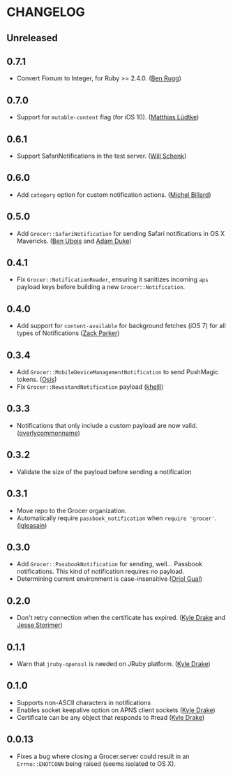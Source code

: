 # CHANGELOG

## Unreleased

## 0.7.1

* Convert Fixnum to Integer, for Ruby >= 2.4.0. ([Ben
  Rugg](https://github.com/benrugg))

## 0.7.0

* Support for `mutable-content` flag (for iOS 10). ([Matthias
  Lüdtke](https://github.com/mat))

## 0.6.1

* Support SafariNotifications in the test server. ([Will
  Schenk](https://github.com/wschenk))

## 0.6.0

* Add `category` option for custom notification actions. ([Michel
  Billard](https://github.com/mbillard))

## 0.5.0

* Add `Grocer::SafariNotification` for sending Safari notifications in OS X
  Mavericks. ([Ben Ubois](https://github.com/benubois) and [Adam
  Duke](https://github.com/adamvduke))

## 0.4.1

* Fix `Grocer::NotificationReader`, ensuring it sanitizes incoming `aps`
  payload keys before building a new `Grocer::Notification`.

## 0.4.0

* Add support for `content-available` for background fetches (iOS 7) for all
  types of Notifications ([Zack Parker](https://github.com/somezack))

## 0.3.4

* Add `Grocer::MobileDeviceManagementNotification` to send PushMagic tokens.
  ([Osis](https://github.com/Osis))
* Fix `Grocer::NewsstandNotification` payload
  ([khelll](https://github.com/khelll))

## 0.3.3

* Notifications that only include a custom payload are now valid.
  ([overlycommonname](https://github.com/overlycommonname))

## 0.3.2

* Validate the size of the payload before sending a notification

## 0.3.1

* Move repo to the Grocer organization.
* Automatically require `passbook_notification` when `require 'grocer'`.
  ([lgleasain](https://github.com/lgleasain))

## 0.3.0

* Add `Grocer::PassbookNotification` for sending, well... Passbook
  notifications. This kind of notification requires no payload.
* Determining current environment is case-insensitive ([Oriol
  Gual](https://github.com/oriolgual))

## 0.2.0

* Don't retry connection when the certificate has expired. ([Kyle
  Drake](https://github.com/kyledrake) and [Jesse
  Storimer](https://github.com/jstorimer))

## 0.1.1

* Warn that `jruby-openssl` is needed on JRuby platform. ([Kyle
  Drake](https://github.com/kyledrake))

## 0.1.0

* Supports non-ASCII characters in notifications
* Enables socket keepalive option on APNS client sockets ([Kyle
  Drake](https://github.com/kyledrake))
* Certificate can be any object that responds to #read ([Kyle
  Drake](https://github.com/kyledrake))

## 0.0.13

* Fixes a bug where closing a Grocer.server could result in an
  `Errno::ENOTCONN` being raised (seems isolated to OS X).
